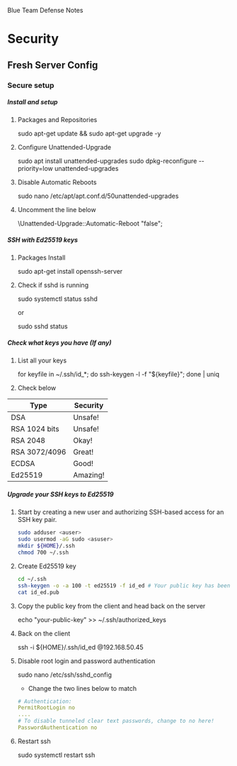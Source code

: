 Blue Team Defense Notes

# Security

## Fresh Server Config

### Secure setup 

##### Install and setup

1) Packages and Repositories

	sudo apt-get update && sudo apt-get upgrade -y

2) Configure Unattended-Upgrade

	sudo apt install unattended-upgrades
	sudo dpkg-reconfigure --priority=low unattended-upgrades

3) Disable Automatic Reboots

	sudo nano /etc/apt/apt.conf.d/50unattended-upgrades
	
4) Uncomment the line below 

	\\Unattended-Upgrade::Automatic-Reboot "false";

##### SSH with Ed25519 keys

1) Packages Install

	sudo apt-get install openssh-server

2) Check if sshd is running

	sudo systemctl status sshd

	or 

	sudo sshd status

##### Check what keys you have (If any)

1) List all your keys

	for keyfile in ~/.ssh/id_*; do ssh-keygen -l -f "${keyfile}"; done | uniq

2) Check below 

| **Type**      | **Security** |
|---------------|--------------|
| DSA           | Unsafe!      |
| RSA 1024 bits | Unsafe!      |
| RSA 2048      | Okay!        |
| RSA 3072/4096 | Great!       |
| ECDSA         | Good!        |
| Ed25519       | Amazing!     |

##### Upgrade your SSH keys to Ed25519 

1) Start by creating a new user and authorizing SSH-based access for an SSH key pair.

    ```sh
    sudo adduser <auser>
    sudo usermod -aG sudo <asuser> 
    mkdir ${HOME}/.ssh
    chmod 700 ~/.ssh
    ```

2) Create Ed25519 key

    ```sh
    cd ~/.ssh
    ssh-keygen -o -a 100 -t ed25519 -f id_ed # Your public key has been saved in id_ed.pub
    cat id_ed.pub
    ```
3) Copy the public key from the client and head back on the server 

    echo "your-public-key" >> ~/.ssh/authorized_keys

4) Back on the client

    ssh -i ${HOME}/.ssh/id_ed <serveruser>@192.168.50.45

5) Disable root login and password authentication 

    sudo nano /etc/ssh/sshd_config

	- Change the two lines below to match

    ```yml
    # Authentication:
    PermitRootLogin no
    ....
    # To disable tunneled clear text passwords, change to no here!
    PasswordAuthentication no
    ```
5) Restart ssh

    sudo systemctl restart ssh

